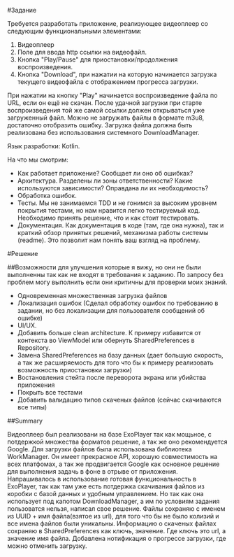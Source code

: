 #Задание

Требуется разработать приложение, реализующее видеоплеер со следующим функциональными элементами:
1. Видеоплеер
2. Поле для ввода http ссылки на видеофайл. 
3. Кнопка "Play/Pause" для приостановки/продолжения воспроизведения. 
4. Кнопка "Download", при нажатии на которую начинается загрузка текущего видеофайла с отображением прогресса загрузки.
 
При нажатии на кнопку "Play" начинается воспроизведение файла по URL, если он ещё не скачан.
После удачной загрузки при старте воспроизведения той же самой ссылки должен открываться уже загруженный файл. Можно не загружать файлы в формате m3u8, достаточно отобразить ошибку. Загрузка файла должна быть реализована без использования системного DownloadManager.

Язык разработки: Kotlin.

На что мы смотрим:
- Как работает приложение? Сообщает ли оно об ошибках?
- Архитектура. Разделены ли зоны ответственности? Какие используются зависимости? Оправдана ли их необходимость?
- Обработка ошибок.
- Тесты. Мы не занимаемся TDD и не гонимся за высоким уровнем покрытия тестами, но нам нравится легко тестируемый код. Необходимо принять решение, что и как стоит тестировать.
- Документация. Как документация в коде (там, где она нужна), так и краткий обзор принятых решений, механизма работы системы (readme). Это позволит нам понять ваш взгляд на проблему.

#Решение

##Возможности для улучшения которые я вижу, но они не были выполненны так как не входят в требования к заданию. По запросу без проблем могу выполнить если они критичны для проверки моих знаний.

- Одновременная множественная загрузка файлов
- Локализация ошибок (Сделал обработку ошибок по требованию в задании, но без локализации для пользователя сообщений об ошибке)
- UI/UX.
- Добавить больше clean architecture. К примеру избавится от контекста во ViewModel или обернуть SharedPreferences в Repository.
- Замена SharedPreferences на базу данных (дает большую скорость, а так же расширяемость для того что бы к примеру реализовать возможность приостановки загрузки)
- Востановления стейта после переворота экрана или убийства приложения
- Покрыть все тестами
- Добавить валидацию типов скаченых файлов (сейчас скачиваются все типы)

##Summary

Видеоплеер был реализовани на базе ExoPlayer так как мощьное, с потдержкой множества форматов решение, а так же оно рекомендуется Google.
Для загрузки файлов была использована библиотека WorkManager. Он имеет прекрасное API, хорошую совместимость на всех платфомах, а так же продвигается Google как основное решение для выполнения задачь в фоне в отрыве от приложения.
Напрашивалось в использование готовая функциональность в ExoPlayer, так как там уже есть потдержка скачивания файлов из коробки с базой данных и удобным управлением.
Но так как она использует под капотом DownloadManager, а им по условиям задания пользоватся нельзя, написал свое решение.
Файлы сохраняю с именем из UUID + имя файла(взятое из url), для того что бы не было колизий и все имена файлов были уникальны.
Информацию о скаченых файлах сохраняю в SharedPreferences как ключь, значение. Где ключь это url, а значение имя файла.
Добавлена нотификация о прогрессе загрузки, где можно отменить загрузку.